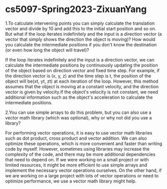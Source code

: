 # cs5097-Spring2023-ZixuanYang
1.To calculate intervening points you can simply calculate the translation vector and divide by 10 and add this to the initial start position and so on. But what if the loop iterates indefinitely and the input is a direction vector (a vector that simply shows the direction the object is moving)? How would you calculate the intermediate positions if you don't know the destination (or even how long the object will travel)?

If the loop iterates indefinitely and the input is a direction vector, we can calculate the intermediate positions by continuously updating the position of the object based on direction vector and fixed time step. For example, if the direction vector is (x, y, z) and the time step is t, the position of the object will be(xt, yt, zt) at each iteration of the loop. However, this method assumes that the object is moving at a constant velocity, and the direction vector is given by velocity.If the object's velocity is not constant, we need additional information such as the object's acceleration to calculate the intermediate positions.

2.You can use simple arrays to do this problem, but you can also use a vector math library (which was optional), why or why not did you use a library?

For performing vector operations, it is easy to use vector math libraries such as dot product, cross product and vector addition. We can also optimize these operations, which is more convenient and faster than writing code by myself.
However, sometimes using libraries may increase the complexity of the code, and there may be more additional dependencies that need to depend on.
If we were working on a small project or with limited resources, it might be more efficient to use simple arrays and implement the necessary vector operations ourselves. On the other hand, if we are working on a large project with lots of vector operations or need to optimize performance, we use a vector math library might help.